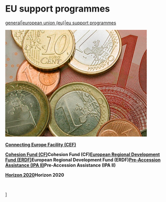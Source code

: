 # EU support programmes

<a href="/general" style="text-transform:lowercase;">General</a>|<a href="/general/european_union__eu_" style="text-transform:lowercase;">European Union (EU)</a>|<a href="/general/european_union__eu_/eu_support_programmes" style="text-transform:lowercase;">EU support programmes</a>  
  
![no image](docs/Image/332/thumb_450x-_money.jpg)  
  
<a href="http://ec.europa.eu/inea/en/connecting-europe-facility" target="_blank">__Connecting Europe Facility (CEF)__</a>
  
  
<a href="http://ec.europa.eu/regional_policy/thefunds/cohesion/index_en.cfm" target="_blank">__Cohesion Fund (CF)__</a>__Cohesion Fund (CF)__<a href="http://ec.europa.eu/regional_policy/thefunds/regional/index_en.cfm" target="_blank">__European Regional Development Fund (ERDF)__</a>__European Regional Development Fund (ERDF)__<a href="http://ec.europa.eu/enlargement/instruments/overview/index_en.htm" target="_blank">__Pre-Accession Assistance (IPA II)__</a>__Pre-Accession Assistance (IPA II)__  
  
<a href="http://ec.europa.eu/programmes/horizon2020/" target="_blank">__Horizon 2020__</a>__Horizon 2020__

<br type="_moz"/>

]